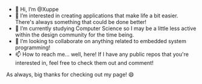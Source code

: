 - 👋 Hi, I’m @Xuppe
- 👀 I’m interested in creating applications that make life a bit easier. There's always something that could be done better!
- 🌱 I’m currently studying Computer Science so I may be a little less active within the design community for the time being.
- 💞️ I’m looking to collaborate on anything related to embedded system programming!
- 📫 How to reach me... well, here! If I have any public repos that you're interested in, feel free to check them out and comment!

As always, big thanks for checking out my page! 😄

<!---
Xuplesia/Xuplesia is a ✨ special ✨ repository because its `README.md` (this file) appears on your GitHub profile.
You can click the Preview link to take a look at your changes.
--->

